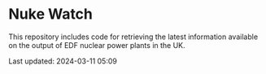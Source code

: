 # Nuke Watch

This repository includes code for retrieving the latest information available on the output of EDF nuclear power plants in the UK.

Last updated: 2024-03-11 05:09
